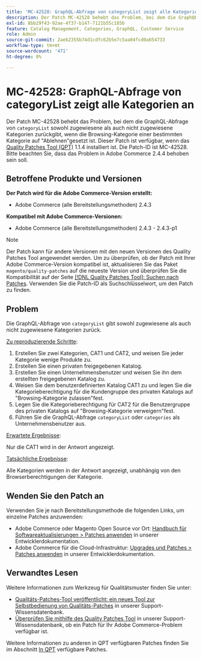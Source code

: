 ```yaml
---
title: 'MC-42528: GraphQL-Abfrage von categoryList zeigt alle Kategorien an'
description: Der Patch MC-42528 behebt das Problem, bei dem die GraphQL-Abfrage von "categoryList"sowohl zugewiesene als auch nicht zugewiesene Kategorien zurückgibt, wenn die Browsing-Kategorie einer bestimmten Kategorie auf "Ablehnen"gesetzt ist. Dieser Patch ist verfügbar, wenn das [Quality Patches Tool (QPT)](/help/announcements/adobe-commerce-announcements/magento-quality-patches-released-new-tool-to-self-serve-quality-patches.md) 1.1.4 installiert ist. Die Patch-ID ist MC-42528. Bitte beachten Sie, dass das Problem in Adobe Commerce 2.4.4 behoben sein soll.
exl-id: 8bb29f43-92ae-4f37-b147-7121b55c185b
feature: Catalog Management, Categories, GraphQL, Customer Service
role: Admin
source-git-commit: 2aeb2355b74d1cdfc62b5e7c5aa04fcd0a654733
workflow-type: tm+mt
source-wordcount: '471'
ht-degree: 0%

---
```


# MC-42528: GraphQL-Abfrage von categoryList zeigt alle Kategorien an

Der Patch MC-42528 behebt das Problem, bei dem die GraphQL-Abfrage von `categoryList` sowohl zugewiesene als auch nicht zugewiesene Kategorien zurückgibt, wenn die Browsing-Kategorie einer bestimmten Kategorie auf &quot;Ablehnen&quot;gesetzt ist. Dieser Patch ist verfügbar, wenn das [Quality Patches Tool (QPT)](/help/announcements/adobe-commerce-announcements/magento-quality-patches-released-new-tool-to-self-serve-quality-patches.md) 1.1.4 installiert ist. Die Patch-ID ist MC-42528. Bitte beachten Sie, dass das Problem in Adobe Commerce 2.4.4 behoben sein soll.

## Betroffene Produkte und Versionen

**Der Patch wird für die Adobe Commerce-Version erstellt:**

* Adobe Commerce (alle Bereitstellungsmethoden) 2.4.3

**Kompatibel mit Adobe Commerce-Versionen:**

* Adobe Commerce (alle Bereitstellungsmethoden) 2.4.3 - 2.4.3-p1

>[!NOTE]
>
>Der Patch kann für andere Versionen mit den neuen Versionen des Quality Patches Tool angewendet werden. Um zu überprüfen, ob der Patch mit Ihrer Adobe Commerce-Version kompatibel ist, aktualisieren Sie das Paket `magento/quality-patches` auf die neueste Version und überprüfen Sie die Kompatibilität auf der Seite [[!DNL Quality Patches Tool]: Suchen nach Patches](https://experienceleague.adobe.com/tools/commerce-quality-patches/index.html). Verwenden Sie die Patch-ID als Suchschlüsselwort, um den Patch zu finden.

## Problem

Die GraphQL-Abfrage von `categoryList` gibt sowohl zugewiesene als auch nicht zugewiesene Kategorien zurück.

<u>Zu reproduzierende Schritte</u>:

1. Erstellen Sie zwei Kategorien, CAT1 und CAT2, und weisen Sie jeder Kategorie wenige Produkte zu.
1. Erstellen Sie einen privaten freigegebenen Katalog.
1. Erstellen Sie einen Unternehmensbenutzer und weisen Sie ihn dem erstellten freigegebenen Katalog zu.
1. Weisen Sie dem benutzerdefinierten Katalog CAT1 zu und legen Sie die Kategorieberechtigung für die Kundengruppe des privaten Katalogs auf &quot;Browsing-Kategorie zulassen&quot;fest.
1. Legen Sie die Kategorieberechtigung für CAT2 für die Benutzergruppe des privaten Katalogs auf &quot;Browsing-Kategorie verweigern&quot;fest.
1. Führen Sie die GraphQL-Abfrage `categoryList` oder `categories` als Unternehmensbenutzer aus.

<u>Erwartete Ergebnisse</u>:

Nur die CAT1 wird in der Antwort angezeigt.

<u>Tatsächliche Ergebnisse</u>:

Alle Kategorien werden in der Antwort angezeigt, unabhängig von den Browserberechtigungen der Kategorie.

## Wenden Sie den Patch an

Verwenden Sie je nach Bereitstellungsmethode die folgenden Links, um einzelne Patches anzuwenden:

* Adobe Commerce oder Magento Open Source vor Ort: [Handbuch für Softwareaktualisierungen > Patches anwenden](https://experienceleague.adobe.com/en/docs/commerce-operations/tools/quality-patches-tool/usage) in unserer Entwicklerdokumentation.
* Adobe Commerce für die Cloud-Infrastruktur: [Upgrades und Patches > Patches anwenden](https://experienceleague.adobe.com/en/docs/commerce-cloud-service/user-guide/develop/upgrade/apply-patches) in unserer Entwicklerdokumentation.

## Verwandtes Lesen

Weitere Informationen zum Werkzeug für Qualitätsmuster finden Sie unter:

* [Qualitäts-Patches-Tool veröffentlicht: ein neues Tool zur Selbstbedienung von Qualitäts-Patches](/help/announcements/adobe-commerce-announcements/magento-quality-patches-released-new-tool-to-self-serve-quality-patches.md) in unserer Support-Wissensdatenbank.
* [Überprüfen Sie mithilfe des Quality Patches Tool](/help/support-tools/patches-available-in-qpt-tool/check-patch-for-magento-issue-with-magento-quality-patches.md) in unserer Support-Wissensdatenbank, ob ein Patch für Ihr Adobe Commerce-Problem verfügbar ist.

Weitere Informationen zu anderen in QPT verfügbaren Patches finden Sie im Abschnitt [In QPT](https://support.magento.com/hc/en-us/sections/360010506631-Patches-available-in-MQP-tool-) verfügbare Patches.
